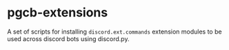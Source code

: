 # pgcb-extensions
A set of scripts for installing `discord.ext.commands` extension modules to be used across discord bots using discord.py.
